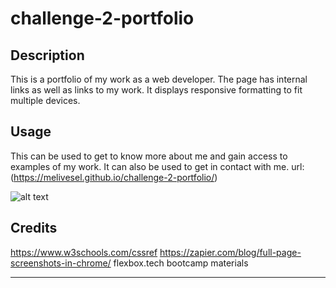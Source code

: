 # challenge-2-portfolio

## Description

This is a portfolio of my work as a web developer. The page has internal links as well as links to my work. It displays responsive formatting to fit multiple devices. 


## Usage

This can be used to get to know more about me and gain access to examples of my work. It can also be used to get in contact with me. 
url: (https://melivesel.github.io/challenge-2-portfolio/)

    
![alt text](./assets/images/screenshot.png)

## Credits

https://www.w3schools.com/cssref
https://zapier.com/blog/full-page-screenshots-in-chrome/
flexbox.tech
bootcamp materials 


---

